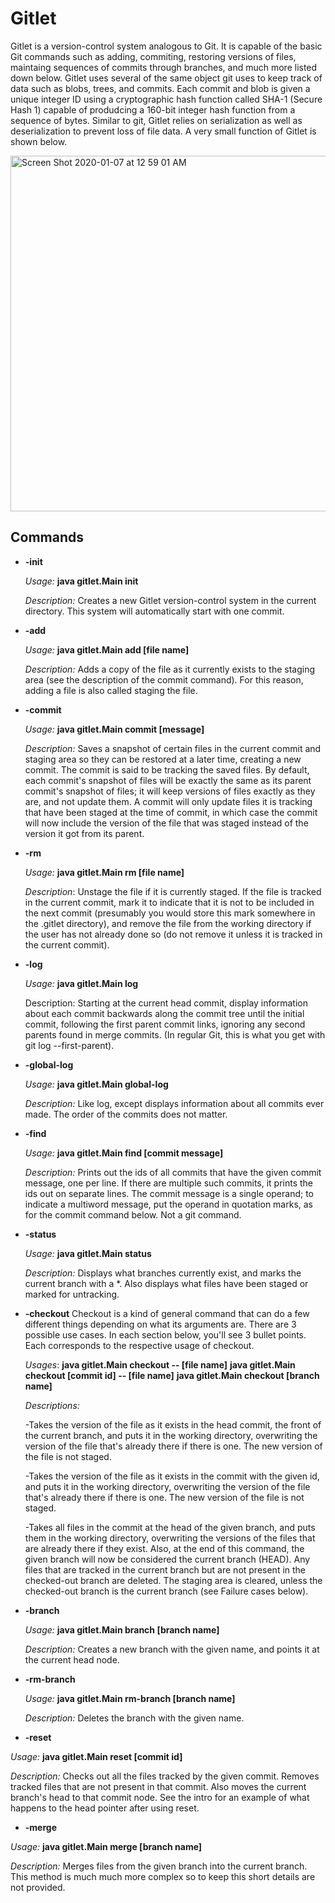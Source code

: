 # Gitlet

Gitlet is a version-control system analogous to Git. It is capable of the basic Git commands such as adding, commiting, restoring versions of files, maintaing sequences of commits through branches, and much more listed down below.
Gitlet uses several of the same object git uses to keep track of data such as blobs, trees, and commits. Each commit and blob 
is given a unique integer ID using a cryptographic hash function called SHA-1 (Secure Hash 1) capable of produdcing a 160-bit 
integer hash function from a sequence of bytes. Similar to git, Gitlet relies on serialization as well as deserialization to prevent loss of file data. A very small function of Gitlet is shown below.

<img width="569" alt="Screen Shot 2020-01-07 at 12 59 01 AM" src="https://user-images.githubusercontent.com/47373165/71882269-fb9ae600-30e8-11ea-8063-f84349684aa8.png">

## Commands 
* **-init**

  *Usage:* **java gitlet.Main init**

  *Description:* Creates a new Gitlet version-control system in the current directory. This system will automatically start with one commit.

* **-add**

  *Usage:* **java gitlet.Main add [file name]**

  *Description:* Adds a copy of the file as it currently exists to the staging area (see the description of the commit command). For this reason, adding a file is also called staging the file. 

* **-commit**

  *Usage:* **java gitlet.Main commit [message]**

  *Description:* Saves a snapshot of certain files in the current commit and staging area so they can be restored at a later time, creating a new commit. The commit is said to be tracking the saved files. By default, each commit's snapshot of files will be exactly the same as its parent commit's snapshot of files; it will keep versions of files exactly as they are, and not update them. A commit will only update files it is tracking that have been staged at the time of commit, in which case the commit will now include the version of the file that was staged instead of the version it got from its parent. 

* **-rm**

  *Usage:* **java gitlet.Main rm [file name]**

  *Description*: Unstage the file if it is currently staged. If the file is tracked in the current commit, mark it to indicate that it is not to be included in the next commit (presumably you would store this mark somewhere in the .gitlet directory), and remove the file from the working directory if the user has not already done so (do not remove it unless it is tracked in the current commit).

* **-log**

  *Usage:* **java gitlet.Main log**

  Description: Starting at the current head commit, display information about each commit backwards along the commit tree until the initial commit, following the first parent commit links, ignoring any second parents found in merge commits. (In regular Git, this is what you get with git log --first-parent). 

* **-global-log**

  *Usage:* **java gitlet.Main global-log**

  *Description:* Like log, except displays information about all commits ever made. The order of the commits does not matter.

* **-find**

  *Usage:* **java gitlet.Main find [commit message]**

  *Description:* Prints out the ids of all commits that have the given commit message, one per line. If there are multiple such commits, it prints the ids out on separate lines. The commit message is a single operand; to indicate a multiword message, put the operand in quotation marks, as for the commit command below. Not a git command.

* **-status**

  *Usage:* **java gitlet.Main status**

  *Description:* Displays what branches currently exist, and marks the current branch with a *. Also displays what files have been staged or marked for untracking. 


* **-checkout**
  Checkout is a kind of general command that can do a few different things depending on what its arguments are. There are 3     possible use cases. In each section below, you'll see 3 bullet points. Each corresponds to the respective usage of checkout.

  *Usages*:
  **java gitlet.Main checkout -- [file name]**
  **java gitlet.Main checkout [commit id] -- [file name]**
  **java gitlet.Main checkout [branch name]**

  *Descriptions:*

   -Takes the version of the file as it exists in the head commit, the front of the current branch, and puts it in the         working directory, overwriting the version of the file that's already there if there is one. The new version of the file is   not staged.

    -Takes the version of the file as it exists in the commit with the given id, and puts it in the working directory, overwriting the version of the file that's already there if there is one. The new version of the file is not staged.

    -Takes all files in the commit at the head of the given branch, and puts them in the working directory, overwriting the versions of the files that are already there if they exist. Also, at the end of this command, the given branch will now be considered the current branch (HEAD). Any files that are tracked in the current branch but are not present in the checked-out branch are deleted. The staging area is cleared, unless the checked-out branch is the current branch (see Failure cases below).


* **-branch**

  *Usage:* **java gitlet.Main branch [branch name]**

  *Description:* Creates a new branch with the given name, and points it at the current head node. 
  
* **-rm-branch**

  *Usage:* **java gitlet.Main rm-branch [branch name]**

  *Description:* Deletes the branch with the given name. 
 
* **-reset**

 *Usage:* **java gitlet.Main reset [commit id]**

 *Description:* Checks out all the files tracked by the given commit. Removes tracked files that are not present in that commit. Also moves the current branch's head to that commit node. See the intro for an example of what happens to the head pointer after using reset. 

* **-merge**

 *Usage:* **java gitlet.Main merge [branch name]**

 *Description:* Merges files from the given branch into the current branch. This method is much much more complex so to keep this short details are not provided.

